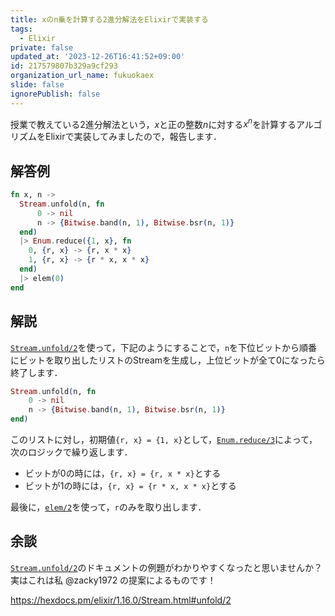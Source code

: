 ```yaml
---
title: xのn乗を計算する2進分解法をElixirで実装する
tags:
  - Elixir
private: false
updated_at: '2023-12-26T16:41:52+09:00'
id: 217579807b329a9cf293
organization_url_name: fukuokaex
slide: false
ignorePublish: false
---
```

授業で教えている2進分解法という，$x$と正の整数$n$に対する$x^n$を計算するアルゴリズムをElixirで実装してみましたので，報告します．

## 解答例

```elixir
fn x, n ->
  Stream.unfold(n, fn
      0 -> nil
      n -> {Bitwise.band(n, 1), Bitwise.bsr(n, 1)}
  end)
  |> Enum.reduce({1, x}, fn
    0, {r, x} -> {r, x * x}
    1, {r, x} -> {r * x, x * x}
  end)
  |> elem(0)
end
```

## 解説

[`Stream.unfold/2`](https://hexdocs.pm/elixir/1.16.0/Stream.html#unfold/2)を使って，下記のようにすることで，`n`を下位ビットから順番にビットを取り出したリストのStreamを生成し，上位ビットが全て0になったら終了します．

```elixir
Stream.unfold(n, fn
    0 -> nil
    n -> {Bitwise.band(n, 1), Bitwise.bsr(n, 1)}
end)
```

このリストに対し，初期値`{r, x} = {1, x}`として，[`Enum.reduce/3`](https://hexdocs.pm/elixir/1.16.0/Enum.html#reduce/3)によって，次のロジックで繰り返します．

* ビットが0の時には，`{r, x} = {r, x * x}`とする
* ビットが1の時には，`{r, x} = {r * x, x * x}`とする

最後に，[`elem/2`](https://hexdocs.pm/elixir/1.16.0/Kernel.html#elem/2)を使って，`r`のみを取り出します．

## 余談

[`Stream.unfold/2`](https://hexdocs.pm/elixir/1.16.0/Stream.html#unfold/2)のドキュメントの例題がわかりやすくなったと思いませんか？ 実はこれは私 @zacky1972 の提案によるものです！

https://hexdocs.pm/elixir/1.16.0/Stream.html#unfold/2

